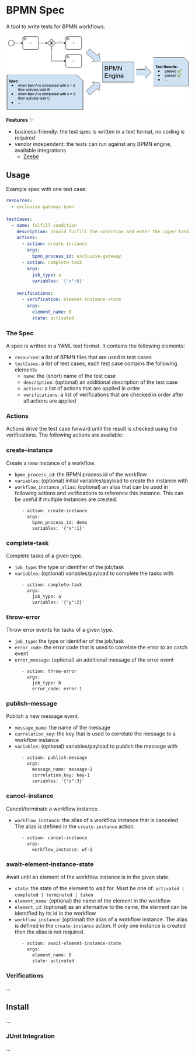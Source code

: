 # BPMN Spec

A tool to write tests for BPMN workflows.  

![The idea](docs/bpmn-spec.png)

**Features** :sparkles:

* business-friendly: the test spec is written in a text format, no coding is required
* vendor independent: the tests can run against any BPMN engine, available integrations
  * [Zeebe](https://github.com/zeebe-io/zeebe)

## Usage

Example spec with one test case:

```yaml
resources:
  - exclusive-gateway.bpmn

testCases:
  - name: fulfill-condition
    description: should fulfill the condition and enter the upper task
    actions:
      - action: create-instance
        args:
          bpmn_process_id: exclusive-gateway
      - action: complete-task
        args:
          job_type: a
          variables: '{"x":8}'

    verifications:
      - verification: element-instance-state
        args:
          element_name: B
          state: activated
``` 

### The Spec

A spec is written in a YAML text format. It contains the following elements:

* `resources`: a list of BPMN files that are used in test cases
* `testCases`: a list of test cases, each test case contains the following elements
  * `name`: the (short) name of the test case
  * `description`: (optional) an additional description of the test case
  * `actions`: a list of actions that are applied in order
  * `verifications`: a list of verifications that are checked in order after all actions are applied

### Actions

Actions drive the test case forward until the result is checked using the verifications. The following actions are available:

### create-instance

Create a new instance of a workflow.

* `bpmn_process_id`: the BPMN process id of the workflow
* `variables`: (optional) initial variables/payload to create the instance with
* `workflow_instance_alias`: (optional) an alias that can be used in following actions and verifications to reference this instance. This can be useful if multiple instances are created.
```
      - action: create-instance
        args:
          bpmn_process_id: demo
          variables: '{"x":1}'
```

### complete-task

Complete tasks of a given type.

* `job_type`: the type or identifier of the job/task
* `variables`: (optional) variables/payload to complete the tasks with
```
      - action: complete-task
        args:
          job_type: a
          variables: '{"y":2}'
```

### throw-error

Throw error events for tasks of a given type.

* `job_type`: the type or identifier of the job/task
* `error_code`: the error code that is used to correlate the error to an catch event
* `error_message`: (optional) an additional message of the error event  
```
      - action: throw-error
        args:
          job_type: b
          error_code: error-1
```

### publish-message

Publish a new message event.

* `message_name`: the name of the message
* `correlation_key`: the key that is used to correlate the message to a workflow instance
* `variables`: (optional) variables/payload to publish the message with
```
      - action: publish-message
        args:
          message_name: message-1
          correlation_key: key-1
          variables: '{"z":3}'
```

### cancel-instance

Cancel/terminate a workflow instance.

* `workflow_instance`: the alias of a workflow instance that is canceled. The alias is defined in the `create-instance` action.
```
      - action: cancel-instance
        args:
          workflow_instance: wf-1
```

### await-element-instance-state

Await until an element of the workflow instance is in the given state.

* `state`: the state of the element to wait for. Must be one of: `activated | completed | terminated | taken` 
* `element_name`: (optional) the name of the element in the workflow
* `element_id`: (optional) as an alternative to the name, the element can be identified by its id in the workflow
* `workflow_instance`: (optional) the alias of a workflow instance. The alias is defined in the `create-instance` action. If only one instance is created then the alias is not required.
```
      - action: await-element-instance-state
        args:
          element_name: B
          state: activated
```

### Verifications

...

## Install

...

### JUnit Integration

...

